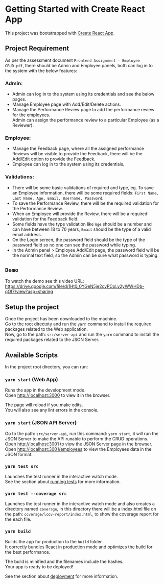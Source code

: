 # Getting Started with Create React App

This project was bootstrapped with [Create React App](https://github.com/facebook/create-react-app).

## Project Requirement

As per the assessment document `Frontend Assignment - Employee CRUD.pdf`, there should be Admin and Employee panels, both can log in to the system with the below features:

### Admin:
* Admin can log in to the system using its credentials and see the below pages.
* Manage Employee page with Add/Edit/Delete actions.
* Manage the Performance Review page to add the performance review for the employees.\
Admin can assign the performance review to a particular Employee (as a Reviewer).

### Employee:
* Manage the Feedback page, where all the assigned performance Reviews will be visible to provide the Feedback, there will be the Add/Edit option to provide the Feedback.
* Employee can log in to the system using its credentials.

### Validations:
* There will be some basic validations of required and type, eg. To save an Employee information, there will be some required fields: `First Name,
Last Name, Age, Email, Username, Password`.
* To save the Performance Review, there will be the required validation for the Performance Review.
* When an Employee will provide the Review, there will be a required validation for the Feedback field.
* Some fields have the type validation like `Age` should be a number and can have between 18 to 70 years, `Email` should be the type of a valid email address.
* On the Login screen, the password field should be the type of the password field so no one can see the password while typing.
* In the Admin panel > Employee Add/Edit page, the password field will be the normal text field, so the Admin can be sure what password is typing.

## `Demo`

To watch the demo see this video URL: https://drive.google.com/file/d/1Ht0_0YGeN5je2cvPCoLv2yWWHDb-qOI7/view?usp=sharing

## Setup the project

Once the project has been downloaded to the machine.\
Go to the root directoty and run the `yarn` command to install the required packages related to the Web application.\
Now, go to the path: `src/server-api` and run the `yarn` command to install the required packages related to the JSON Server.

## Available Scripts

In the project root directory, you can run:

### `yarn start` (Web App)

Runs the app in the development mode.\
Open [http://localhost:3000](http://localhost:3000) to view it in the browser.

The page will reload if you make edits.\
You will also see any lint errors in the console.

### `yarn start` (JSON API Server)

Go to the path: `src/server-api`, run this command: `yarn start`, it will run the JSON Server to make the API runable to perform the CRUD operations.\
Open [http://localhost:3001](http://localhost:3001) to view the JSON Server page in the browser.\
Open [http://localhost:3001/employees](http://localhost:3001/employees) to view the Employees data in the JSON format.

### `yarn test src`

Launches the test runner in the interactive watch mode.\
See the section about [running tests](https://facebook.github.io/create-react-app/docs/running-tests) for more information.

### `yarn test --coverage src`

Launches the test runner in the interactive watch mode and also creates a directory named `coverage`, in this directory there will be a index.html file
on the path: `coverage/lcov-report/index.html`, to show the coverage report for the each file.

### `yarn build`

Builds the app for production to the `build` folder.\
It correctly bundles React in production mode and optimizes the build for the best performance.

The build is minified and the filenames include the hashes.\
Your app is ready to be deployed!

See the section about [deployment](https://facebook.github.io/create-react-app/docs/deployment) for more information.
